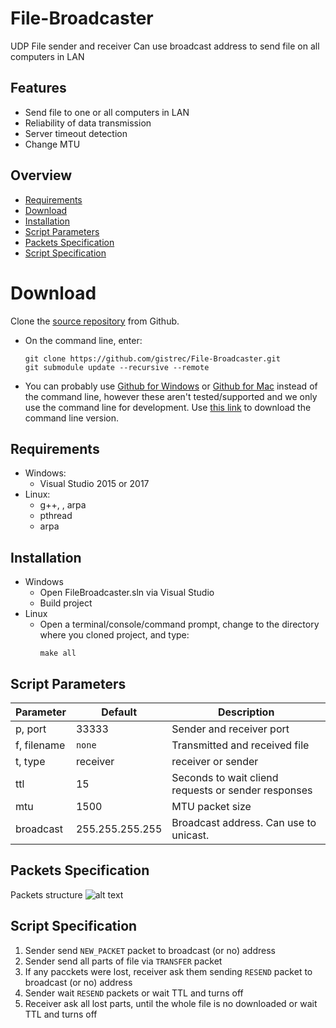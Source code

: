# File-Broadcaster

UDP File sender and receiver
Can use broadcast address to send file on all computers in LAN


## Features

  - Send file to one or all computers in LAN
  - Reliability of data transmission
  - Server timeout detection  
  - Change MTU


## Overview

  - [Requirements](#requirements)
  - [Download](#download)
  - [Installation](#installation)
  - [Script Parameters](#script-parameters)
  - [Packets Specification](#packet-specification)
  - [Script Specification](#script-specification)

# Download
 Clone the [source repository](http://github.com/gistrec/File-Broadcaster) from Github. 
 * On the command line, enter:
    ````
    git clone https://github.com/gistrec/File-Broadcaster.git
    git submodule update --recursive --remote
    ````
 * You can probably use [Github for Windows](http://windows.github.com/) or [Github for Mac](http://mac.github.com/) instead of the command line, however these aren't tested/supported and we only use the command line for development. Use [this link](https://git-scm.com/downloads) to download the command line version.


## Requirements
 * Windows:
   * Visual Studio 2015 or 2017
 * Linux:
   * g++, , arpa
   * pthread
   * arpa

  

## Installation
 * Windows
   * Open FileBroadcaster.sln via Visual Studio
   * Build project 
 * Linux
   * Open a terminal/console/command prompt, change to the directory where you cloned project, and type:
      ````
      make all
      ````

## Script Parameters
| Parameter   | Default | Description |
| ------ | -------- | -------- |
| p, port | 33333 | Sender and receiver port |
| f, filename| `none` | Transmitted and received file |
| t, type | receiver | receiver or sender |
| ttl | 15 | Seconds to wait cliend requests or sender responses  |
| mtu | 1500 | MTU packet size |
| broadcast | 255.255.255.255 | Broadcast address. Can use to unicast. |

## Packets Specification
Packets structure
![alt text](https://www.gistrec.ru/wp-content/uploads/2019/01/Packets.png)

## Script Specification
1. Sender send `NEW_PACKET` packet to broadcast (or no) address
2. Sender send all parts of file via `TRANSFER` packet
3. If any pacckets were lost, receiver ask them sending `RESEND` packet to broadcast (or no) address
4. Sender wait `RESEND` packets or wait TTL and turns off
5. Receiver ask all lost parts, until the whole file is no downloaded or wait TTL and turns off
